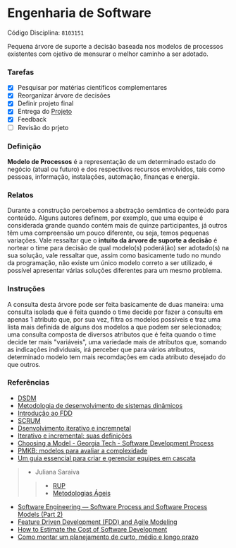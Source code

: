 # Engenharia de Software
 Código Disciplina: ``8103151``


Pequena árvore de suporte a decisão baseada nos modelos de processos existentes com ojetivo de mensurar o melhor caminho a ser adotado.

<h3>Tarefas</h3>

- [x]  Pesquisar por matérias científicos complementares 
- [x]  Reorganizar árvore de decisões
- [x]  Definir projeto final 
- [x]  Entrega do [Projeto](https://github.com/kellyngton/Engenharia-de-software/blob/main/Projeto_Final.pdf)
- [x]  Feedback 
- [ ]  Revisão do prjeto

<h3>Definição</h3>
 
__Modelo de Processos__ é a representação de um determinado estado do negócio (atual ou futuro) e dos respectivos recursos envolvidos, tais como pessoas, informação, instalações, automação, finanças e energia.

<h3>Relatos</h3>

 Durante a construção percebemos a abstração semântica de conteúdo para conteúdo. Alguns autores definem, por exemplo, que uma equipe é considerada grande quando contém mais de quinze participantes, já outros têm uma compreensão um pouco diferente, ou seja, temos pequenas variações. Vale ressaltar que o __intuito da árvore de suporte a decisão__  é nortear o time para decisão de qual modelo(s) poderá(ão) ser adotado(s) na sua solução, vale ressaltar que, assim como basicamente tudo no mundo da programação, não existe um único modelo correto a ser utilizado, é possível apresentar várias soluções diferentes para um mesmo problema. 
 
 <h3>Instruções</h3>
 
  A consulta desta árvore pode ser feita basicamente de duas maneira: uma consulta isolada que é feita quando o time decide por fazer a consulta em apenas 1 atributo que, por sua vez, filtra os modelos possíveis e traz uma lista mais definida de alguns dos modelos a que podem ser selecionados; uma consulta composta de diversos atributos que é feita quando o time decide ter mais "variáveis", uma variedade mais de atributos que, somando as indicações individuais, irá perceber que para vários atributos, determinado modelo tem mais recomdações em cada atributo desejado do que outros.   

<h3>Referências</h3>

* [DSDM](https://l.facebook.com/l.php?u=https%3A%2F%2Fprezi.com%2F9oyzbeuh7yaz%2Fdsdm-metodologia-de-desenvolvimento-de-sistemas-dinamicos%2F&h=ATPqsI19SCtR51n21Mx-jmHlDeH_fQwxBLi7nNYb5CkCDE7R_MkRQQsa8kDTiRfRr_GteWorGfVFABQkOBCuMkI2-ScMFTEHHVhZ39oarRdOE7Lm_rJFGqW4y1qA1U72bbLH4c_8ZcIucA)
* [Metodologia de desenvolvimento de sistemas dinâmicos](https://l.facebook.com/l.php?u=https%3A%2F%2Fpt.wikipedia.org%2Fwiki%2FMetodologia_de_desenvolvimento_de_sistemas_din%25C3%25A2micos%23Centro_de_T.C3.A9cnicas_do_DSDM&h=ATPqsI19SCtR51n21Mx-jmHlDeH_fQwxBLi7nNYb5CkCDE7R_MkRQQsa8kDTiRfRr_GteWorGfVFABQkOBCuMkI2-ScMFTEHHVhZ39oarRdOE7Lm_rJFGqW4y1qA1U72bbLH4c_8ZcIucA)
* [Introdução ao FDD](http://www.devmedia.com.br/introducao-ao-fdd-feature-driven-development/27971)
* [SCRUM](http://www.desenvolvimentoagil.com.br/scrum/) 
* [Dsenvolvimento iterativo e incremnetal](https://pt.wikipedia.org/wiki/Desenvolvimento_iterativo_e_incremental)
* [Iterativo e incremental: suas definições](https://www.culturaagil.com.br/iterativo-e-incremental-suas-definicoes/)
* [Choosing a Model - Georgia Tech - Software Development Process](http://ecomputernotes.com/software-engineering/criteria-for-selecting-software-process-models)
* [PMKB: modelos para avaliar a complexidade](https://pmkb.com.br/artigos/modelos-para-avaliar-complexidade/)
* [Um guia essencial para criar e gerenciar equipes em cascata](https://hygger.io/blog/an-essential-guide-to-creating-and-managing-waterfall-teams/)
> * Juliana Saraiva
>>   * [RUP](https://github.com/kellyngton/Engenharia-de-software/issues/2)
>>   * [Metodologias Ágeis](https://github.com/kellyngton/Engenharia-de-software/issues/3)
* [Software Engineering — Software Process and Software Process Models (Part 2)](https://medium.com/omarelgabrys-blog/software-engineering-software-process-and-software-process-models-part-2-4a9d06213fdc)
* [Feature Driven Development (FDD) and Agile Modeling](http://www.agilemodeling.com/essays/fdd.htm)
* [How to Estimate the Cost of Software Development](https://www.spheregen.com/cost-of-software-development/)
* [Como montar um planejamento de curto, médio e longo prazo](https://www.treasy.com.br/blog/planejamento-de-curto-medio-e-longo-prazo/)
